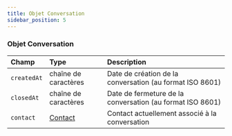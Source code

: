 ```yaml
---
title: Objet Conversation
sidebar_position: 5
---
```


### Objet Conversation

| Champ       | Type                    | Description                                        |
| :---------- | :---------------------- | :------------------------------------------------- |
| `createdAt` | chaîne de caractères    | Date de création de la conversation (au format ISO 8601) |
| `closedAt`  | chaîne de caractères    | Date de fermeture de la conversation (au format ISO 8601)  |
| `contact`   | [Contact](./contact.md) | Contact actuellement associé à la conversation   |